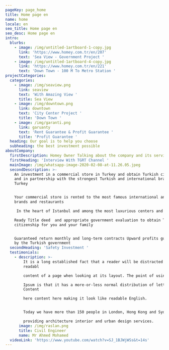 ```yaml
---
pageKey: page_home
title: Home page en
name: home
locale: en
seo_title: Home page en
seo_desc: Home page en
intro:
  blurbs:
    - image: /img/untitled-1artboard-1-copy.jpg
      link: 'https://www.homey.com.tr/en/207'
      text: 'Sea View - Government Project '
    - image: /img/untitled-1artboard-4-copy.jpg
      link: 'https://www.homey.com.tr/en/221'
      text: 'Down Town - 100 M To Metro Station '
projectCategories:
  categories:
    - image: /img/seaview.png
      link: seaview
      text: 'With Amazing View '
      title: Sea View
    - image: /img/downtown.png
      link: downtown
      text: 'City Center Project '
      title: 'Down Town '
    - image: /img/garanti.png
      link: garuanty
      text: 'Rent Guarantee & Profit Guarantee '
      title: 'Profit Guarantee '
  heading: Our goal is to help you choose
  subheading: the best investment possible
aboutCompany:
  firstDescription: Homey Owner Talking about the company and its services
  firstHeading: 'Interview With TGRT Channel '
  mainImage: /img/whatsapp-image-2020-02-08-at-11.26.05.jpeg
  secondDescription: >-
    An investment in a commercial store in Turkey and obtain Turkish citizenship
    and in partnership with the strongest Turkish and international brands in
    Turkey


    Your commercial store is rented to the most famous international and Turkish
    brands and restaurants

     In the heart of Istanbul and among the most luxurious centers and malls

    Ready Title deed  and appropriate government evaluation to obtain Turkish
    citizenship for you and your family


    Guaranteed return monthly and long-term contracts Upward profits guaranteed
    by the Turkish government
  secondHeading: 'Safety Investment '
  testimonials:
    - description: >-
        It is a long established fact that a reader will be distracted by the
        readabl

        content of a page when looking at its layout. The point of using Lorem

        Ipsum is that it has a more-or-less normal distribution of letters,
        Content

        here content here making it look like readable English.


        Today we have more than 150 people in London, Hong Kong and Sydney

        providing architecture interior and urban design services.
      image: /img/raslan.png
      title: Civil Engineer
      name: Mr Ahmed Mohamed
  videoLink: 'https://www.youtube.com/watch?v=SJ_1BJWjWSs&t=14s'
---
```


